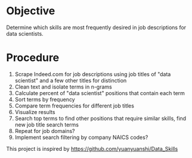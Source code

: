 # Objective
Determine which skills are most frequently desired in job descriptions for data scientists.

# Procedure
1. Scrape Indeed.com for job descriptions using job titles of "data scientist" and a few other titles for distinction
2. Clean text and isolate terms in n-grams
3. Calculate percent of "data scientist" positions that contain each term
4. Sort terms by frequency
5. Compare term frequencies for different job titles
6. Visualize results
7. Search top terms to find other positions that require similar skills, find new job title search terms
8. Repeat for job domains?
9. Implement search filtering by company NAICS codes?

This project is inspired by https://github.com/yuanyuanshi/Data_Skills

